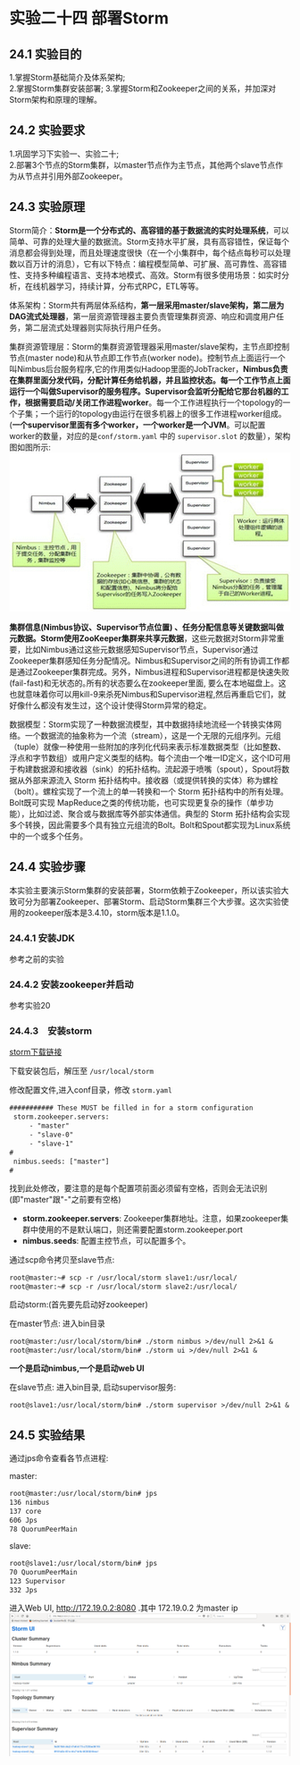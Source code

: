 ﻿# 实验二十四 部署Storm

## 24.1 实验目的  
1.掌握Storm基础简介及体系架构;   
2.掌握Storm集群安装部署; 
3.掌握Storm和Zookeeper之间的关系，并加深对Storm架构和原理的理解。  

## 24.2 实验要求  
1.巩固学习下实验一、实验二十;  
2.部署3个节点的Storm集群，以master节点作为主节点，其他两个slave节点作为从节点并引用外部Zookeeper。  

## 24.3 实验原理
Storm简介：**Storm是一个分布式的、高容错的基于数据流的实时处理系统**，可以简单、可靠的处理大量的数据流。Storm支持水平扩展，具有高容错性，保证每个消息都会得到处理，而且处理速度很快（在一个小集群中，每个结点每秒可以处理数以百万计的消息），它有以下特点：编程模型简单、可扩展、高可靠性、高容错性、支持多种编程语言、支持本地模式、高效。Storm有很多使用场景：如实时分析，在线机器学习，持续计算，分布式RPC，ETL等等。  

体系架构：Storm共有两层体系结构，**第一层采用master/slave架构，第二层为DAG流式处理器**，第一层资源管理器主要负责管理集群资源、响应和调度用户任务，第二层流式处理器则实际执行用户任务。  

集群资源管理层：Storm的集群资源管理器采用master/slave架构，主节点即控制节点(master node)和从节点即工作节点(worker node)。控制节点上面运行一个叫Nimbus后台服务程序,它的作用类似Hadoop里面的JobTracker，**Nimbus负责在集群里面分发代码，分配计算任务给机器，并且监控状态。每一个工作节点上面运行一个叫做Supervisor的服务程序。Supervisor会监听分配给它那台机器的工作，根据需要启动/关闭工作进程worker**。每一个工作进程执行一个topology的一个子集；一个运行的topology由运行在很多机器上的很多工作进程worker组成。(**一个supervisor里面有多个worker，一个worker是一个JVM**。可以配置worker的数量，对应的是`conf/storm.yaml` 中的 `supervisor.slot` 的数量），架构图如图所示:  
![图](./images/ex24/1.gif)  

**集群信息(Nimbus协议、Supervisor节点位置) 、任务分配信息等关键数据叫做元数据。Storm使用ZooKeeper集群来共享元数据**，这些元数据对Storm非常重要，比如Nimbus通过这些元数据感知Supervisor节点，Supervisor通过Zookeeper集群感知任务分配情况。Nimbus和Supervisor之间的所有协调工作都是通过Zookeeper集群完成。另外，Nimbus进程和Supervisor进程都是快速失败(fail-fast)和无状态的｡所有的状态要么在zookeeper里面, 要么在本地磁盘上。这也就意味着你可以用kill-9来杀死Nimbus和Supervisor进程,然后再重启它们，就好像什么都没有发生过，这个设计使得Storm异常的稳定。  

数据模型：Storm实现了一种数据流模型，其中数据持续地流经一个转换实体网络。一个数据流的抽象称为一个流（stream），这是一个无限的元组序列。元组（tuple）就像一种使用一些附加的序列化代码来表示标准数据类型（比如整数、浮点和字节数组）或用户定义类型的结构。每个流由一个唯一ID定义，这个ID可用于构建数据源和接收器（sink）的拓扑结构。流起源于喷嘴（spout），Spout将数据从外部来源流入 Storm 拓扑结构中。接收器（或提供转换的实体）称为螺栓（bolt）。螺栓实现了一个流上的单一转换和一个 Storm 拓扑结构中的所有处理。Bolt既可实现 MapReduce之类的传统功能，也可实现更复杂的操作（单步功能），比如过滤、聚合或与数据库等外部实体通信。典型的 Storm 拓扑结构会实现多个转换，因此需要多个具有独立元组流的Bolt。Bolt和Spout都实现为Linux系统中的一个或多个任务。  

## 24.4 实验步骤  
本实验主要演示Storm集群的安装部署，Storm依赖于Zookeeper，所以该实验大致可分为部署Zookeeper、部署Storm、启动Storm集群三个大步骤。这次实验使用的zookeeper版本是3.4.10，storm版本是1.1.0。

### 24.4.1 安装JDK
参考之前的实验  

### 24.4.2 安装zookeeper并启动
参考实验20

### 24.4.3　安装storm　　
[storm下载链接](http://storm.apache.org/downloads.html)  

下载安装包后，解压至 `/usr/local/storm` 

修改配置文件,进入conf目录，修改 `storm.yaml` 
```
########### These MUST be filled in for a storm configuration
 storm.zookeeper.servers:
     - "master"
     - "slave-0"
     - "slave-1"
# 
 nimbus.seeds: ["master"]
# 
```
找到此处修改，要注意的是每个配置项前面必须留有空格，否则会无法识别(即"master"跟"-"之前要有空格)  

+ **storm.zookeeper.servers**: Zookeeper集群地址。注意，如果zookeeper集群中使用的不是默认端口，则还需要配置storm.zookeeper.port
+ **nimbus.seeds**: 配置主控节点，可以配置多个。  

通过scp命令拷贝至slave节点:  
```
root@master:~# scp -r /usr/local/storm slave1:/usr/local/
root@master:~# scp -r /usr/local/storm slave2:/usr/local/
```  

启动storm:(首先要先启动好zookeeper)  

在master节点: 进入bin目录  
```
root@master:/usr/local/storm/bin# ./storm nimbus >/dev/null 2>&1 &
root@master:/usr/local/storm/bin# ./storm ui >/dev/null 2>&1 &
```
**一个是启动nimbus,一个是启动web UI**

在slave节点: 进入bin目录, 启动supervisor服务:
```
root@slave1:/usr/local/storm/bin# ./storm supervisor >/dev/null 2>&1 &
```  

## 24.5 实验结果  
通过jps命令查看各节点进程:  

master:  
```
root@master:/usr/local/storm/bin# jps                             
136 nimbus
137 core
606 Jps
78 QuorumPeerMain
```

slave:  
```
root@slave1:/usr/local/storm/bin# jps  
70 QuorumPeerMain
123 Supervisor
332 Jps
```  

进入Web UI, http://172.19.0.2:8080 .其中 172.19.0.2 为master ip  
![图](./images/ex24/Screenshot%20from%202018-08-03%2011-39-34.png)









